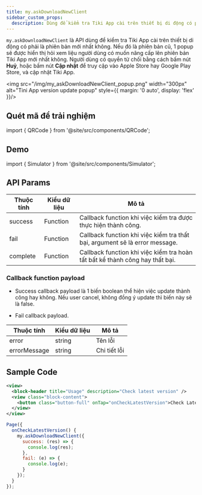 ```yaml
---
title: my.askDownloadNewClient
sidebar_custom_props:
  description: Dùng để kiểm tra Tiki App cài trên thiết bị di động có phải là phiên bản mới nhất không
---
```


`my.askDownloadNewClient` là API dùng để kiểm tra Tiki App cài trên thiết bị di động có phải là phiên bản mới nhất không. Nếu đó là phiên bản cũ, 1 popup sẽ được hiển thị hỏi xem liệu người dùng có muốn nâng cấp lên phiên bản Tiki App mới nhất không. Người dùng có quyền từ chối bằng cách bấm nút **Huỷ**, hoặc bấm nút **Cập nhật** để truy cập vào Apple Store hay Google Play Store, và cập nhật Tiki App.

<img src="/img/my_askDownloadNewClient_popup.png" width="300px" alt="Tini App version update popup" style={{ margin: '0 auto', display: 'flex' }}/>

## Quét mã để trải nghiệm

import { QRCode } from '@site/src/components/QRCode';

<QRCode page="pages/api/update-client/index" />

## Demo

import { Simulator } from '@site/src/components/Simulator';

<Simulator page="pages/api/update-client/index" />

## API Params

| Thuộc tính | Kiểu dữ liệu | Mô tả                                                                        |
| ---------- | ------------ | ---------------------------------------------------------------------------- |
| success    | Function     | Callback function khi việc kiểm tra được thực hiện thành công.               |
| fail       | Function     | Callback function khi việc kiểm tra thất bại, argument sẽ là error message.  |
| complete   | Function     | Callback function khi việc kiểm tra hoàn tất bất kể thành công hay thất bại. |

### Callback function payload

- Success callback payload là 1 biến boolean thể hiện việc update thành công hay không. Nếu user cancel, không đồng ý update thì biến này sẽ là false.

- Fail callback payload.

| Thuộc tính   | Kiểu dữ liệu | Mô tả        |
| ------------ | ------------ | ------------ |
| error        | string       | Tên lỗi      |
| errorMessage | string       | Chi tiết lỗi |

## Sample Code

```xml title=index.txml
<view>
  <block-header title="Usage" description="Check latest version" />
  <view class="block-content">
    <button class="button-full" onTap="onCheckLatestVersion">Check Latest Version</button>
  </view>
</view>
```

```js title=index.js
Page({
  onCheckLatestVersion() {
    my.askDownloadNewClient({
      success: (res) => {
        console.log(res);
      },
      fail: (e) => {
        console.log(e);
      }
    });
  }
});
```
